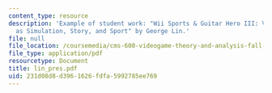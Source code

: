 ```yaml
---
content_type: resource
description: 'Example of student work: "Wii Sports & Guitar Hero III: Video Games
  as Simulation, Story, and Sport" by George Lin.'
file: null
file_location: /coursemedia/cms-600-videogame-theory-and-analysis-fall-2007/231d08d8d3961626fdfa5992785ee769_lin_pres.pdf
file_type: application/pdf
resourcetype: Document
title: lin_pres.pdf
uid: 231d08d8-d396-1626-fdfa-5992785ee769
---
```

